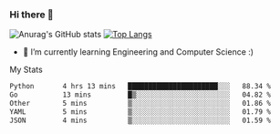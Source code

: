 ### Hi there 👋

![Anurag's GitHub stats](https://github-readme-stats.vercel.app/api?username=MatteoIorio11&show_icons=true&theme=dark) 
[![Top Langs](https://github-readme-stats.vercel.app/api/top-langs/?username=MatteoIorio11&theme=dark)](https://github.com/MatteoIorio11/github-readme-stats)

- 🌱 I’m currently learning Engineering and Computer Science :)

<!--
**MatteoIorio11/MatteoIorio11** is a ✨ _special_ ✨ repository because its `README.md` (this file) appears on your GitHub profile.

Here are some ideas to get you started:

- 🔭 I’m currently working on ...
- 🌱 I’m currently learning ...
- 👯 I’m looking to collaborate on ...
- 🤔 I’m looking for help with ...
- 💬 Ask me about ...
- 📫 How to reach me: ...
- 😄 Pronouns: ...
- ⚡ Fun fact: ...
-->
My Stats
<!--START_SECTION:waka-->

```txt
Python       4 hrs 13 mins   ██████████████████████░░░   88.34 %
Go           13 mins         █▒░░░░░░░░░░░░░░░░░░░░░░░   04.82 %
Other        5 mins          ▒░░░░░░░░░░░░░░░░░░░░░░░░   01.86 %
YAML         5 mins          ▒░░░░░░░░░░░░░░░░░░░░░░░░   01.79 %
JSON         4 mins          ▒░░░░░░░░░░░░░░░░░░░░░░░░   01.59 %
```

<!--END_SECTION:waka-->
